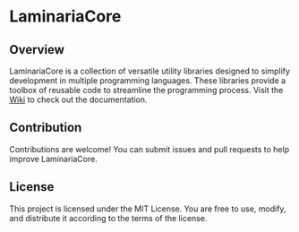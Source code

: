 # LaminariaCore

## Overview

LaminariaCore is a collection of versatile utility libraries designed to simplify development in multiple programming languages. These libraries provide a toolbox of reusable code to streamline the programming process.
Visit the [Wiki](https://github.com/MrKelpy/LaminariaCore/wiki) to check out the documentation.

## Contribution

Contributions are welcome! You can submit issues and pull requests to help improve LaminariaCore.

## License

This project is licensed under the MIT License. You are free to use, modify, and distribute it according to the terms of the license.
